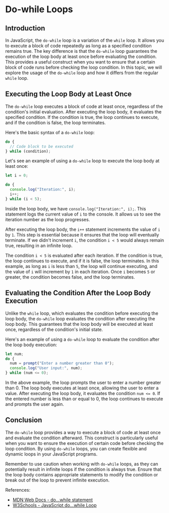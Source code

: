 # Do-while Loops

## Introduction

In JavaScript, the `do-while` loop is a variation of the `while` loop. It allows you to execute a block of code repeatedly as long as a specified condition remains true. The key difference is that the `do-while` loop guarantees the execution of the loop body at least once before evaluating the condition. This provides a useful construct when you want to ensure that a certain block of code runs before checking the loop condition. In this topic, we will explore the usage of the `do-while` loop and how it differs from the regular `while` loop.

## Executing the Loop Body at Least Once

The `do-while` loop executes a block of code at least once, regardless of the condition's initial evaluation. After executing the loop body, it evaluates the specified condition. If the condition is true, the loop continues to execute, and if the condition is false, the loop terminates.

Here's the basic syntax of a `do-while` loop:

```javascript
do {
  // Code block to be executed
} while (condition);
```

Let's see an example of using a `do-while` loop to execute the loop body at least once:

```javascript
let i = 0;

do {
  console.log("Iteration:", i);
  i++;
} while (i < 5);
```

Inside the loop body, we have `console.log("Iteration:", i);`. This statement logs the current value of `i` to the console. It allows us to see the iteration number as the loop progresses.

After executing the loop body, the `i++` statement increments the value of `i` by `1`. This step is essential because it ensures that the loop will eventually terminate. If we didn't increment `i`, the condition `i < 5` would always remain true, resulting in an infinite loop.

The condition `i < 5` is evaluated after each iteration. If the condition is true, the loop continues to execute, and if it is false, the loop terminates. In this example, as long as `i` is less than `5`, the loop will continue executing, and the value of `i` will increment by `1` in each iteration. Once `i` becomes `5` or greater, the condition becomes false, and the loop terminates.

## Evaluating the Condition After the Loop Body Execution

Unlike the `while` loop, which evaluates the condition before executing the loop body, the `do-while` loop evaluates the condition after executing the loop body. This guarantees that the loop body will be executed at least once, regardless of the condition's initial state.

Here's an example of using a `do-while` loop to evaluate the condition after the loop body execution:

```javascript
let num;
do {
  num = prompt("Enter a number greater than 0");
  console.log("User input:", num);
} while (num <= 0);
```

In the above example, the loop prompts the user to enter a number greater than 0. The loop body executes at least once, allowing the user to enter a value. After executing the loop body, it evaluates the condition `num <= 0`. If the entered number is less than or equal to 0, the loop continues to execute and prompts the user again.

## Conclusion

The `do-while` loop provides a way to execute a block of code at least once and evaluate the condition afterward. This construct is particularly useful when you want to ensure the execution of certain code before checking the loop condition. By using `do-while` loops, you can create flexible and dynamic loops in your JavaScript programs.

Remember to use caution when working with `do-while` loops, as they can potentially result in infinite loops if the condition is always true. Ensure that the loop body contains appropriate statements to modify the condition or break out of the loop to prevent infinite execution.

References:
- [MDN Web Docs - do...while statement](https://developer.mozilla.org/en-US/docs/Web/JavaScript/Reference/Statements/do...while)
- [W3Schools - JavaScript do...while Loop](https://www.w3schools.com/js/js_loop_do_while.asp)